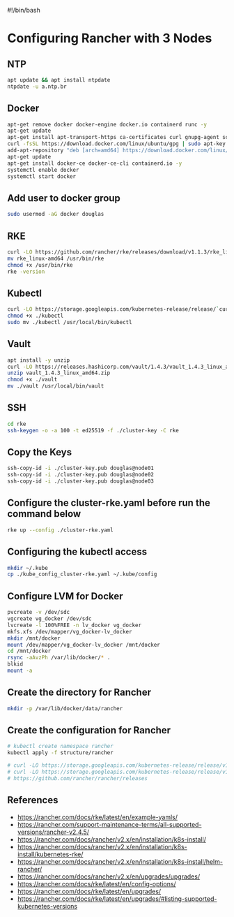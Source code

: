 #!/bin/bash

# Configuring Rancher with 3 Nodes

## NTP
```bash
apt update && apt install ntpdate 
ntpdate -u a.ntp.br 
```

## Docker
```bash
apt-get remove docker docker-engine docker.io containerd runc -y 
apt-get update
apt-get install apt-transport-https ca-certificates curl gnupg-agent software-properties-common unzip lvm2 rsync screen -y
curl -fsSL https://download.docker.com/linux/ubuntu/gpg | sudo apt-key add -
add-apt-repository "deb [arch=amd64] https://download.docker.com/linux/ubuntu $(lsb_release -cs) stable"
apt-get update
apt-get install docker-ce docker-ce-cli containerd.io -y
systemctl enable docker
systemctl start docker
```
 
## Add user to docker group
```bash
sudo usermod -aG docker douglas
```

## RKE
```bash
curl -LO https://github.com/rancher/rke/releases/download/v1.1.3/rke_linux-amd64
mv rke_linux-amd64 /usr/bin/rke
chmod +x /usr/bin/rke
rke -version
```
 
## Kubectl
```bash
curl -LO https://storage.googleapis.com/kubernetes-release/release/`curl -s https://storage.googleapis.com/kubernetes-release/release/stable.txt`/bin/linux/amd64/kubectl
chmod +x ./kubectl
sudo mv ./kubectl /usr/local/bin/kubectl
```

## Vault

```bash
apt install -y unzip
curl -LO https://releases.hashicorp.com/vault/1.4.3/vault_1.4.3_linux_amd64.zip
unzip vault_1.4.3_linux_amd64.zip
chmod +x ./vault
mv ./vault /usr/local/bin/vault
```

## SSH
```bash
cd rke
ssh-keygen -o -a 100 -t ed25519 -f ./cluster-key -C rke
```

## Copy the Keys
```bash
ssh-copy-id -i ./cluster-key.pub douglas@node01
ssh-copy-id -i ./cluster-key.pub douglas@node02
ssh-copy-id -i ./cluster-key.pub douglas@node03
```

## Configure the cluster-rke.yaml before run the command below

```bash
rke up --config ./cluster-rke.yaml
```

## Configuring the kubectl access
```bash
mkdir ~/.kube 
cp ./kube_config_cluster-rke.yaml ~/.kube/config
```

## Configure LVM for Docker
```bash
pvcreate -v /dev/sdc
vgcreate vg_docker /dev/sdc
lvcreate -l 100%FREE -n lv_docker vg_docker
mkfs.xfs /dev/mapper/vg_docker-lv_docker
mkdir /mnt/docker
mount /dev/mapper/vg_docker-lv_docker /mnt/docker
cd /mnt/docker
rsync -aAvzPh /var/lib/docker/* .
blkid
mount -a
```

## Create the directory for Rancher
```bash
mkdir -p /var/lib/docker/data/rancher
```

## Create the configuration for Rancher
```bash
# kubectl create namespace rancher
kubectl apply -f structure/rancher 
```

```bash
# curl -LO https://storage.googleapis.com/kubernetes-release/release/v1.17.0/bin/linux/amd64/kubectl 
# curl -LO https://storage.googleapis.com/kubernetes-release/release/v1.18.0/bin/linux/amd64/kubectl
# https://github.com/rancher/rancher/releases
```

## References
- https://rancher.com/docs/rke/latest/en/example-yamls/
- https://rancher.com/support-maintenance-terms/all-supported-versions/rancher-v2.4.5/
- https://rancher.com/docs/rancher/v2.x/en/installation/k8s-install/
- https://rancher.com/docs/rancher/v2.x/en/installation/k8s-install/kubernetes-rke/
- https://rancher.com/docs/rancher/v2.x/en/installation/k8s-install/helm-rancher/
- https://rancher.com/docs/rancher/v2.x/en/upgrades/upgrades/
- https://rancher.com/docs/rke/latest/en/config-options/
- https://rancher.com/docs/rke/latest/en/upgrades/
- https://rancher.com/docs/rke/latest/en/upgrades/#listing-supported-kubernetes-versions